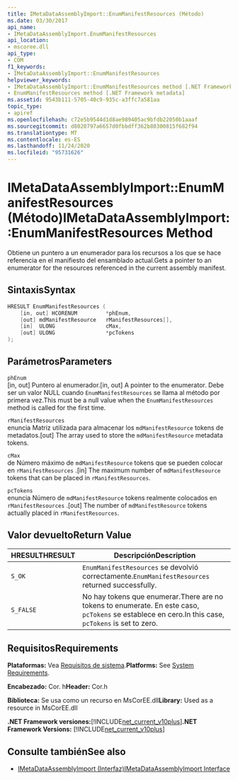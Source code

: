 ```yaml
---
title: IMetaDataAssemblyImport::EnumManifestResources (Método)
ms.date: 03/30/2017
api_name:
- IMetaDataAssemblyImport.EnumManifestResources
api_location:
- mscoree.dll
api_type:
- COM
f1_keywords:
- IMetaDataAssemblyImport::EnumManifestResources
helpviewer_keywords:
- IMetaDataAssemblyImport::EnumManifestResources method [.NET Framework metadata]
- EnumManifestResources method [.NET Framework metadata]
ms.assetid: 9543b111-5705-40c9-935c-a3ffc7a581aa
topic_type:
- apiref
ms.openlocfilehash: c72e5b9544d1d8ae989405ac9bfdb22050b1aaaf
ms.sourcegitcommit: d8020797a6657d0fbbdff362b80300815f682f94
ms.translationtype: MT
ms.contentlocale: es-ES
ms.lasthandoff: 11/24/2020
ms.locfileid: "95731626"
---
```

# <a name="imetadataassemblyimportenummanifestresources-method"></a><span data-ttu-id="693d9-102">IMetaDataAssemblyImport::EnumManifestResources (Método)</span><span class="sxs-lookup"><span data-stu-id="693d9-102">IMetaDataAssemblyImport::EnumManifestResources Method</span></span>

<span data-ttu-id="693d9-103">Obtiene un puntero a un enumerador para los recursos a los que se hace referencia en el manifiesto del ensamblado actual.</span><span class="sxs-lookup"><span data-stu-id="693d9-103">Gets a pointer to an enumerator for the resources referenced in the current assembly manifest.</span></span>  
  
## <a name="syntax"></a><span data-ttu-id="693d9-104">Sintaxis</span><span class="sxs-lookup"><span data-stu-id="693d9-104">Syntax</span></span>  
  
```cpp  
HRESULT EnumManifestResources (  
    [in, out] HCORENUM         *phEnum,
    [out] mdManifestResource   rManifestResources[],
    [in]  ULONG                cMax,
    [out] ULONG                *pcTokens  
);
```  
  
## <a name="parameters"></a><span data-ttu-id="693d9-105">Parámetros</span><span class="sxs-lookup"><span data-stu-id="693d9-105">Parameters</span></span>  

 `phEnum`  
 <span data-ttu-id="693d9-106">[in, out] Puntero al enumerador.</span><span class="sxs-lookup"><span data-stu-id="693d9-106">[in, out] A pointer to the enumerator.</span></span> <span data-ttu-id="693d9-107">Debe ser un valor NULL cuando `EnumManifestResources` se llama al método por primera vez.</span><span class="sxs-lookup"><span data-stu-id="693d9-107">This must be a null value when the `EnumManifestResources` method is called for the first time.</span></span>  
  
 `rManifestResources`  
 <span data-ttu-id="693d9-108">enuncia Matriz utilizada para almacenar los `mdManifestResource` tokens de metadatos.</span><span class="sxs-lookup"><span data-stu-id="693d9-108">[out] The array used to store the `mdManifestResource` metadata tokens.</span></span>  
  
 `cMax`  
 <span data-ttu-id="693d9-109">de Número máximo de `mdManifestResource` tokens que se pueden colocar en `rManifestResources` .</span><span class="sxs-lookup"><span data-stu-id="693d9-109">[in] The maximum number of `mdManifestResource` tokens that can be placed in `rManifestResources`.</span></span>  
  
 `pcTokens`  
 <span data-ttu-id="693d9-110">enuncia Número de `mdManifestResource` tokens realmente colocados en `rManifestResources` .</span><span class="sxs-lookup"><span data-stu-id="693d9-110">[out] The number of `mdManifestResource` tokens actually placed in `rManifestResources`.</span></span>  
  
## <a name="return-value"></a><span data-ttu-id="693d9-111">Valor devuelto</span><span class="sxs-lookup"><span data-stu-id="693d9-111">Return Value</span></span>  
  
|<span data-ttu-id="693d9-112">HRESULT</span><span class="sxs-lookup"><span data-stu-id="693d9-112">HRESULT</span></span>|<span data-ttu-id="693d9-113">Descripción</span><span class="sxs-lookup"><span data-stu-id="693d9-113">Description</span></span>|  
|-------------|-----------------|  
|`S_OK`|<span data-ttu-id="693d9-114">`EnumManifestResources` se devolvió correctamente.</span><span class="sxs-lookup"><span data-stu-id="693d9-114">`EnumManifestResources` returned successfully.</span></span>|  
|`S_FALSE`|<span data-ttu-id="693d9-115">No hay tokens que enumerar.</span><span class="sxs-lookup"><span data-stu-id="693d9-115">There are no tokens to enumerate.</span></span> <span data-ttu-id="693d9-116">En este caso, `pcTokens` se establece en cero.</span><span class="sxs-lookup"><span data-stu-id="693d9-116">In this case, `pcTokens` is set to zero.</span></span>|  
  
## <a name="requirements"></a><span data-ttu-id="693d9-117">Requisitos</span><span class="sxs-lookup"><span data-stu-id="693d9-117">Requirements</span></span>  

 <span data-ttu-id="693d9-118">**Plataformas:** Vea [Requisitos de sistema](../../get-started/system-requirements.md).</span><span class="sxs-lookup"><span data-stu-id="693d9-118">**Platforms:** See [System Requirements](../../get-started/system-requirements.md).</span></span>  
  
 <span data-ttu-id="693d9-119">**Encabezado:** Cor. h</span><span class="sxs-lookup"><span data-stu-id="693d9-119">**Header:** Cor.h</span></span>  
  
 <span data-ttu-id="693d9-120">**Biblioteca:** Se usa como un recurso en MsCorEE.dll</span><span class="sxs-lookup"><span data-stu-id="693d9-120">**Library:** Used as a resource in MsCorEE.dll</span></span>  
  
 <span data-ttu-id="693d9-121">**.NET Framework versiones:**[!INCLUDE[net_current_v10plus](../../../../includes/net-current-v10plus-md.md)]</span><span class="sxs-lookup"><span data-stu-id="693d9-121">**.NET Framework Versions:** [!INCLUDE[net_current_v10plus](../../../../includes/net-current-v10plus-md.md)]</span></span>  
  
## <a name="see-also"></a><span data-ttu-id="693d9-122">Consulte también</span><span class="sxs-lookup"><span data-stu-id="693d9-122">See also</span></span>

- [<span data-ttu-id="693d9-123">IMetaDataAssemblyImport (Interfaz)</span><span class="sxs-lookup"><span data-stu-id="693d9-123">IMetaDataAssemblyImport Interface</span></span>](imetadataassemblyimport-interface.md)

